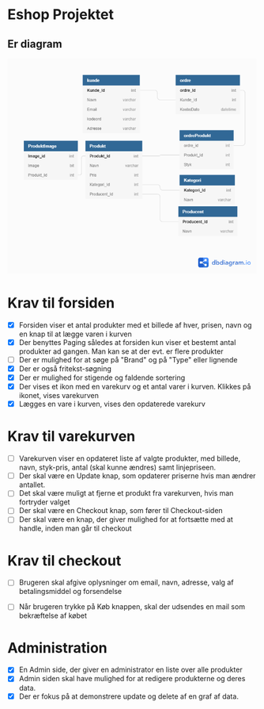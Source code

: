# Eshop Projektet

## Er diagram

![E Shop Projektet](eShopProjektet.png)


# Krav til forsiden

  - [x] Forsiden viser et antal produkter med et billede af hver, prisen, navn og en knap til at lægge varen i kurven
  - [x] Der benyttes Paging således at forsiden kun viser et bestemt antal produkter ad gangen. Man kan se at der evt. er flere produkter
  - [ ] Der er mulighed for at søge på "Brand" og på "Type" eller lignende
  - [x] Der er også fritekst-søgning
  - [x] Der er mulighed for stigende og faldende sortering
  - [x] Der vises et ikon med en varekurv og et antal varer i kurven. Klikkes på ikonet, vises varekurven
  - [x] Lægges en vare i kurven, vises den opdaterede varekurv

# Krav til varekurven

  - [ ] Varekurven viser en opdateret liste af valgte produkter, med billede, navn, styk-pris, antal (skal kunne ændres) samt linjepriseen.
  - [ ] Der skal være en Update knap, som opdaterer priserne hvis man ændrer antallet.
  - [ ] Det skal være muligt at fjerne et produkt fra varekurven, hvis man fortryder valget
  - [ ] Der skal være en Checkout knap, som fører til Checkout-siden
  - [ ] Der skal være en knap, der giver mulighed for at fortsætte med at handle, inden man går til checkout

# Krav til checkout

  - [ ] Brugeren skal afgive oplysninger om email, navn, adresse, valg af betalingsmiddel og forsendelse
  - [ ] Når brugeren trykke på Køb knappen, skal der udsendes en mail som bekræftelse af købet
  
  
 # Administration

 - [x]   En Admin side, der giver en administrator en liste over alle produkter 
 - [x]   Admin siden skal have mulighed for at redigere produkterne og deres data.
 - [x]   Der er fokus på at demonstrere update og delete af en graf af data.
